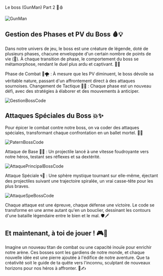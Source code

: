 Le boss (GunMan) Part 2 🏹🩸

![GunMan](Images/GunMan.png)

## Gestion des Phases et PV du Boss 🩸💡
Dans notre univers de jeu, le boss est une créature de légende, doté de plusieurs phases, chacune enveloppée d'un certain nombre de points de vie (💓). À chaque transition de phase, le comportement du boss se métamorphose, rendant le duel plus ardu et captivant. 🐉🔁

Phase de Combat 🥊🌪 : À mesure que les PV diminuent, le boss dévoile sa véritable nature, passant d'un affrontement direct à des attaques sournoises.
Changement de Tactique 🔄🎲 : Chaque phase est un nouveau défi, avec des stratégies à élaborer et des mouvements à anticiper.

![GestionBossCode](Images/GestionBossCode.png)

## Attaques Spéciales du Boss 💥✨
Pour épicer le combat contre notre boss, on va coder des attaques spéciales, transformant chaque confrontation en un ballet mortel. 🚀🌈

![PaternBossCode](Images/PaternBossCode.png)

Attaque de Base 🔫🎯 : Un projectile lancé à une vitesse foudroyante vers notre héros, testant ses réflexes et sa dextérité.

![AttaquePrincipalBossCode](Images/AttaquePrincipalBossCode.png)

Attaque Spéciale 🌀💫 : Une sphère mystique tournant sur elle-même, éjectant des projectiles suivant une trajectoire spiralée, un vrai casse-tête pour les plus braves.

![AttaqueSpeBossCode](Images/AttaqueSpeBossCode.png)

Chaque attaque est une épreuve, chaque défense une victoire. Le code se transforme en une arme autant qu'en un bouclier, dessinant les contours d'une bataille légendaire entre le bien et le mal. 🛡️🗡️

## Et maintenant, à toi de jouer ! 🎮🏹

Imagine un nouveau titan de combat ou une capacité inouïe pour enrichir notre arène. Ces bosses sont les gardiens de notre monde, et chaque nouvelle idée est une pierre ajoutée à l'édifice de notre aventure. Que ta créativité soit le guide de ta quête vers l'inconnu, sculptant de nouveaux horizons pour nos héros à affronter. 🌌✍️
